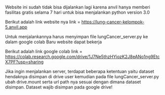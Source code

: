 Website ini sudah tidak bisa dijalankan lagi karena
anvil hanya memberi fasilitas gratis selama 7 hari
untuk bisa menjalankan python version 3.0

Berikut adalah link website nya
link = https://lung-cancer-kelompok-5.anvil.app

Untuk menjalankannya harus menyimpan file 
lungCancer_server.py ke dalam google colab
Baru website dapat bekerja

Berikut adalah link google colab
link = https://colab.research.google.com/drive/1J7Ne5thzHYiozK2J8eANo1ng9EtcX7PF?usp=sharing

Jika ingin menjalankan server, terdapat beberapa ketentuan yaitu
dataset hendaknya disimpan di drive user kemudian pada file lungCancer_server.py
ubah drive.mount serta url path nya sesuai dengan dimana dataset disimpan.
Dataset wajib disimpan pada google drive!